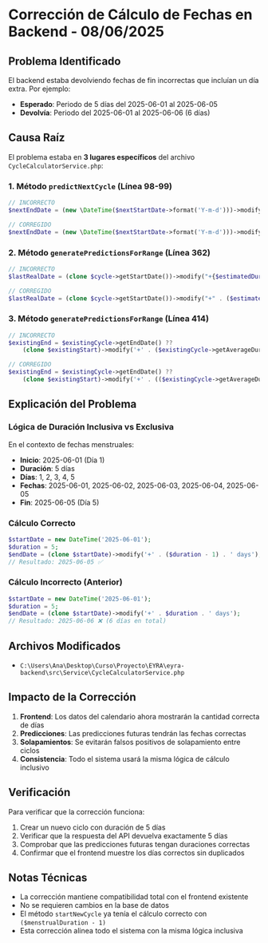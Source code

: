 # Corrección de Cálculo de Fechas en Backend - 08/06/2025

## Problema Identificado

El backend estaba devolviendo fechas de fin incorrectas que incluían un día extra. Por ejemplo:
- **Esperado**: Periodo de 5 días del 2025-06-01 al 2025-06-05
- **Devolvía**: Periodo del 2025-06-01 al 2025-06-06 (6 días)

## Causa Raíz

El problema estaba en **3 lugares específicos** del archivo `CycleCalculatorService.php`:

### 1. Método `predictNextCycle` (Línea 98-99)
```php
// INCORRECTO
$nextEndDate = (new \DateTime($nextStartDate->format('Y-m-d')))->modify("+{$predictedDuration} days");

// CORREGIDO
$nextEndDate = (new \DateTime($nextStartDate->format('Y-m-d')))->modify("+" . ($predictedDuration - 1) . " days");
```

### 2. Método `generatePredictionsForRange` (Línea 362)
```php
// INCORRECTO
$lastRealDate = (clone $cycle->getStartDate())->modify("+{$estimatedDuration} days");

// CORREGIDO  
$lastRealDate = (clone $cycle->getStartDate())->modify("+" . ($estimatedDuration - 1) . " days");
```

### 3. Método `generatePredictionsForRange` (Línea 414)
```php
// INCORRECTO
$existingEnd = $existingCycle->getEndDate() ?? 
    (clone $existingStart)->modify('+' . ($existingCycle->getAverageDuration() ?? 5) . ' days');

// CORREGIDO
$existingEnd = $existingCycle->getEndDate() ?? 
    (clone $existingStart)->modify('+' . (($existingCycle->getAverageDuration() ?? 5) - 1) . ' days');
```

## Explicación del Problema

### Lógica de Duración Inclusiva vs Exclusiva

En el contexto de fechas menstruales:
- **Inicio**: 2025-06-01 (Día 1)
- **Duración**: 5 días
- **Días**: 1, 2, 3, 4, 5
- **Fechas**: 2025-06-01, 2025-06-02, 2025-06-03, 2025-06-04, 2025-06-05
- **Fin**: 2025-06-05 (Día 5)

### Cálculo Correcto
```php
$startDate = new DateTime('2025-06-01');
$duration = 5;
$endDate = (clone $startDate)->modify('+' . ($duration - 1) . ' days');
// Resultado: 2025-06-05 ✅
```

### Cálculo Incorrecto (Anterior)
```php
$startDate = new DateTime('2025-06-01');
$duration = 5;
$endDate = (clone $startDate)->modify('+' . $duration . ' days');
// Resultado: 2025-06-06 ❌ (6 días en total)
```

## Archivos Modificados

- `C:\Users\Ana\Desktop\Curso\Proyecto\EYRA\eyra-backend\src\Service\CycleCalculatorService.php`

## Impacto de la Corrección

1. **Frontend**: Los datos del calendario ahora mostrarán la cantidad correcta de días
2. **Predicciones**: Las predicciones futuras tendrán las fechas correctas
3. **Solapamientos**: Se evitarán falsos positivos de solapamiento entre ciclos
4. **Consistencia**: Todo el sistema usará la misma lógica de cálculo inclusivo

## Verificación

Para verificar que la corrección funciona:

1. Crear un nuevo ciclo con duración de 5 días
2. Verificar que la respuesta del API devuelva exactamente 5 días
3. Comprobar que las predicciones futuras tengan duraciones correctas
4. Confirmar que el frontend muestre los días correctos sin duplicados

## Notas Técnicas

- La corrección mantiene compatibilidad total con el frontend existente
- No se requieren cambios en la base de datos
- El método `startNewCycle` ya tenía el cálculo correcto con `($menstrualDuration - 1)`
- Esta corrección alinea todo el sistema con la misma lógica inclusiva
